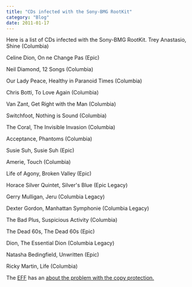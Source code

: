 ```yaml
---
title: "CDs infected with the Sony-BMG RootKit"
category: "Blog"
date: 2011-01-17
---
```



Here is a list of CDs infected with the Sony-BMG RootKit. Trey Anastasio, Shine (Columbia)

Celine Dion, On ne Change Pas (Epic)

Neil Diamond, 12 Songs (Columbia)

Our Lady Peace, Healthy in Paranoid Times (Columbia)

Chris Botti, To Love Again (Columbia)

Van Zant, Get Right with the Man (Columbia)

Switchfoot, Nothing is Sound (Columbia)

The Coral, The Invisible Invasion (Columbia)

Acceptance, Phantoms (Columbia)

Susie Suh, Susie Suh (Epic)

Amerie, Touch (Columbia)

Life of Agony, Broken Valley (Epic)

Horace Silver Quintet, Silver's Blue (Epic Legacy)

Gerry Mulligan, Jeru (Columbia Legacy)

Dexter Gordon, Manhattan Symphonie (Columbia Legacy)

The Bad Plus, Suspicious Activity (Columbia)

The Dead 60s, The Dead 60s (Epic)

Dion, The Essential Dion (Columbia Legacy)

Natasha Bedingfield, Unwritten (Epic)

Ricky Martin, Life (Columbia)

The [EFF](http://www.eff.org) has an [ about the problem with the copy protection.](http://www.eff.org/deeplinks/archives/004144.php)